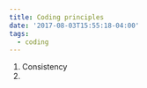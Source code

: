 ```yaml
---
title: Coding principles
date: '2017-08-03T15:55:18-04:00'
tags:
  - coding
---
```

1. Consistency
2. 
